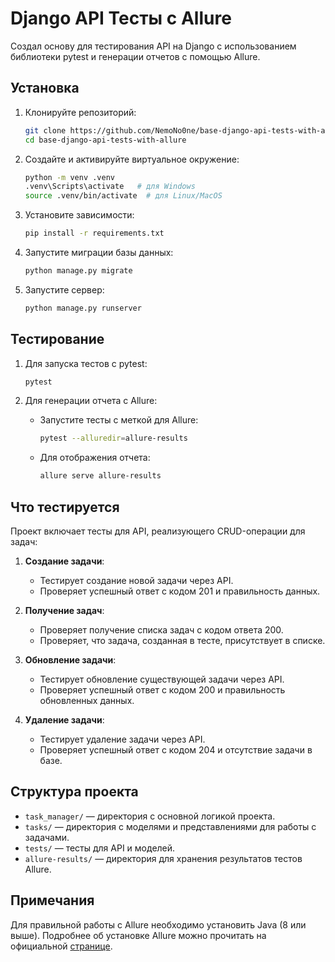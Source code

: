 # Django API Тесты с Allure

Создал основу для тестирования API на Django с использованием библиотеки pytest и генерации отчетов с помощью Allure.

## Установка

1. Клонируйте репозиторий:
    ```bash
    git clone https://github.com/NemoNo0ne/base-django-api-tests-with-allure.git
    cd base-django-api-tests-with-allure
    ```

2. Создайте и активируйте виртуальное окружение:
    ```bash
    python -m venv .venv
    .venv\Scripts\activate   # для Windows
    source .venv/bin/activate  # для Linux/MacOS
    ```

3. Установите зависимости:
    ```bash
    pip install -r requirements.txt
    ```

4. Запустите миграции базы данных:
    ```bash
    python manage.py migrate
    ```

5. Запустите сервер:
    ```bash
    python manage.py runserver
    ```

## Тестирование

1. Для запуска тестов с pytest:
    ```bash
    pytest
    ```

2. Для генерации отчета с Allure:
    - Запустите тесты с меткой для Allure:
      ```bash
      pytest --alluredir=allure-results
      ```
    - Для отображения отчета:
      ```bash
      allure serve allure-results
      ```

## Что тестируется

Проект включает тесты для API, реализующего CRUD-операции для задач:
1. **Создание задачи**:
    - Тестирует создание новой задачи через API.
    - Проверяет успешный ответ с кодом 201 и правильность данных.

2. **Получение задач**:
    - Проверяет получение списка задач с кодом ответа 200.
    - Проверяет, что задача, созданная в тесте, присутствует в списке.

3. **Обновление задачи**:
    - Тестирует обновление существующей задачи через API.
    - Проверяет успешный ответ с кодом 200 и правильность обновленных данных.

4. **Удаление задачи**:
    - Тестирует удаление задачи через API.
    - Проверяет успешный ответ с кодом 204 и отсутствие задачи в базе.

## Структура проекта

- `task_manager/` — директория с основной логикой проекта.
- `tasks/` — директория с моделями и представлениями для работы с задачами.
- `tests/` — тесты для API и моделей.
- `allure-results/` — директория для хранения результатов тестов Allure.

## Примечания

Для правильной работы с Allure необходимо установить Java (8 или выше). Подробнее об установке Allure можно прочитать на официальной [странице](https://allure.qatools.ru/).
